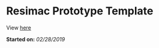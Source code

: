 # Resimac Prototype Template

View [here](https://denzeltl.github.io/resi-template/)

**Started on:** *02/28/2019*
